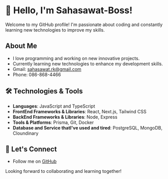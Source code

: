 # 👋 Hello, I'm Sahasawat-Boss!

Welcome to my GitHub profile! I'm passionate about coding and constantly learning new technologies to improve my skills. 

## About Me
- I love programming and working on new innovative projects.
- Currently learning new technologies to enhance my development skills.
- Gmail: sahasawat.rk@gmail.com
- Phone: 086-868-4466
  
## 🛠️ Technologies & Tools
- **Languages**: JavaScript and TypeScript
- **FrontEnd Frameworks & Libraries**: React, Next.js, Tailwind CSS
- **BackEnd Frameworks & Libraries**: Node, Express
- **Tools & Platforms**: Prisma, Git, Docker
- **Database and Service thatI've used and tired**: PostgreSQL, MongoDB, Cloundinary

## 🤝 Let's Connect

- Follow me on [GitHub](https://github.com/Sahasawat-Boss)

Looking forward to collaborating and learning together!
